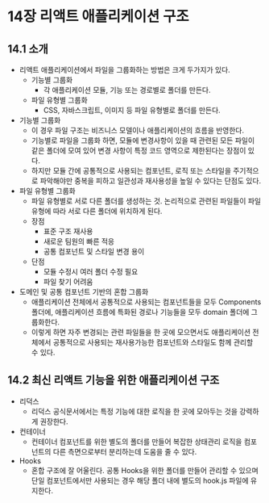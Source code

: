 # 14장 리액트 애플리케이션 구조

## 14.1 소개

- 리액트 애플리케이션에서 파일을 그룹화하는 방법은 크게 두가지가 있다.
    - 기능별 그룹화
        - 각 애플리케이션 모듈, 기능 또는 경로별로 폴더를 만든다.
    - 파일 유형별 그룹화
        - CSS, 자바스크립트, 이미지 등 파일 유형별로 폴더를 만든다.
- 기능별 그룹화
    - 이 경우 파일 구조는 비즈니스 모델이나 애플리케이션의 흐름을 반영한다.
    - 기능별로 파일을 그룹화 하면, 모듈에 변경사항이 있을 때 관련된 모든 파일이 같은 폴더에 모여 있어 변경 사항이 특정 코드 영역으로 제한된다는 장점이 있다.
    - 하지만 모듈 간에 공통적으로 사용되는 컴포넌트, 로직 또는 스타일을 주기적으로 파악해야만 중복을 피하고 일관성과 재사용성을 높일 수 있다는 단점도 있다.
- 파일 유형별 그룹화
    - 파일 유형별로 서로 다른 폴더를 생성하는 것. 논리적으로 관련된 파일들이 파일 유형에 따라 서로 다른 폴더에 위치하게 된다.
    - 장점
        - 표준 구조 재사용
        - 새로운 팀원의 빠른 적응
        - 공통 컴포넌트 및 스타일 변경 용이
    - 단점
        - 모듈 수정시 여러 폴더 수정 필요
        - 파일 찾기 어려움
- 도메인 및 공통 컴포넌트 기반의 혼합 그룹화
    - 애플리케이션 전체에서 공통적으로 사용되는 컴포넌트들을 모두 Components 폴더에, 애플리케이션 흐름에 특화된 경로나 기능들을 모두 domain 폴더에 그룹화한다.
    - 이렇게 하면 자주 변경되는 관련 파일들을 한 곳에 모으면서도 애플리케이션 전체에서 공통적으로 사용되는 재사용가능한 컴포넌트와 스타일도 함께 관리할 수 있다.

## 14.2 최신 리액트 기능을 위한 애플리케이션 구조

- 리덕스
    - 리덕스 공식문서에서는 특정 기능에 대한 로직을 한 곳에 모아두는 것을 강력하게 권장한다.
- 컨테이너
    - 컨테이너 컴포넌트를 위한 별도의 폴더를 만들어 복잡한 상태관리 로직을 컴포넌트의 다른 측면으로부터 분리하는데 도움을 줄 수 있다.
- Hooks
    - 혼합 구조에 잘 어울린다. 공통 Hooks을 위한 폴더를 만들어 관리할 수 있으며 단일 컴포넌트에서만 사용되는 경우 해당 폴더 내에 별도의 hook.js 파일에 유지한다.